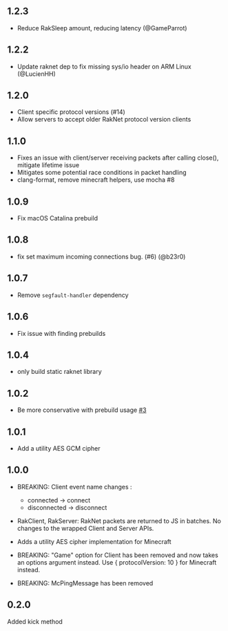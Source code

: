 ## 1.2.3
* Reduce RakSleep amount, reducing latency (@GameParrot)

## 1.2.2
* Update raknet dep to fix missing sys/io header on ARM Linux (@LucienHH)

## 1.2.0
* Client specific protocol versions (#14)
* Allow servers to accept older RakNet protocol version clients

## 1.1.0
* Fixes an issue with client/server receiving packets after calling close(), mitigate lifetime issue
* Mitigates some potential race conditions in packet handling
* clang-format, remove minecraft helpers, use mocha #8

## 1.0.9
* Fix macOS Catalina prebuild

## 1.0.8
* fix set maximum incoming connections bug. (#6) (@b23r0)

## 1.0.7
* Remove `segfault-handler` dependency

## 1.0.6
* Fix issue with finding prebuilds

## 1.0.4
* only build static raknet library

## 1.0.2
* Be more conservative with prebuild usage [#3](https://github.com/extremeheat/node-raknet-native/pull/3)

## 1.0.1

* Add a utility AES GCM cipher

## 1.0.0

* BREAKING: Client event name changes : 
  * connected -> connect
  * disconnected -> disconnect
* RakClient, RakServer: RakNet packets are returned to JS in batches. No changes to the wrapped Client and Server APIs.

* Adds a utility AES cipher implementation for Minecraft
* BREAKING: "Game" option for Client has been removed and now takes an options argument instead. Use { protocolVersion: 10 } for Minecraft instead.
* BREAKING: McPingMessage has been removed

## 0.2.0

Added kick method
